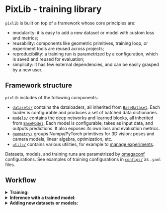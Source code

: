# PixLib - training library

`pixlib` is built on top of a framework whose core principles are:

- modularity: it is easy to add a new dataset or model with custom loss and metrics;
- reusability: components like geometric primitives, training loop, or experiment tools are reused across projects;
- reproducibility: a training run is parametrized by a configuration, which is saved and reused for evaluation;
- simplicity: it has few external dependencies, and can be easily grasped by a new user.

## Framework structure
`pixlib` includes of the following components:
- [`datasets/`](./datasets) contains the dataloaders, all inherited from [`BaseDataset`](./datasets/base_dataset.py). Each loader is configurable and produces a set of batched data dictionaries.
- [`models/`](./models) contains the deep networks and learned blocks, all inherited from [`BaseModel`](./models/base_model.py). Each model is configurable, takes as input data, and outputs predictions. It also exposes its own loss and evaluation metrics.
- [`geometry/`](pixlib/geometry) groups Numpy/PyTorch primitives for 3D vision: poses and camera models, linear algebra, optimization, etc.
- [`utils/`](./utils) contains various utilities, for example to [manage experiments](./utils/experiments.py).

Datasets, models, and training runs are parametrized by [omegaconf](https://github.com/omry/omegaconf) configurations. See examples of training configurations in [`configs/`](./configs/) as `.yaml` files.

## Workflow
<details>
<summary><b>Training:</b></summary><br/>

The following command starts a new training run:
```bash
python3 -m pixloc.pixlib.train experiment_name \
		--conf pixloc/pixlib/configs/config_name.yaml
```

It creates a new directory `experiment_name/` in `TRAINING_PATH` and dumps the configuration, model checkpoints, logs of stdout, and [Tensorboard](https://pytorch.org/docs/stable/tensorboard.html) summaries.

Extra flags can be given:

- `--overfit` loops the training and validation sets on a single batch ([useful to test losses and metrics](http://karpathy.github.io/2019/04/25/recipe/)).
- `--restore` restarts the training from the last checkpoint (last epoch) of the same experiment.
- `--distributed` uses all GPUs available with multiple processes and batch norm synchronization.
- individual configuration entries to overwrite the YAML entries. Examples: `train.lr=0.001` or `data.batch_size=8`.

**Monitoring the training:** Launch a Tensorboard session with `tensorboard --logdir=path/to/TRAINING_PATH` to visualize losses and metrics, and compare them across experiments. Press `Ctrl+C` to gracefully interrupt the training.
</details>

<details>
<summary><b>Inference with a trained model:</b></summary><br/>

After training, you can easily load a model to evaluate it:
```python
from pixloc.pixlib.utils.experiments import load_experiment

test_conf = {}  # will overwrite the training and default configurations
model = load_experiment('name_of_my_experiment', test_conf)
model = model.eval().cuda()  # optionally move the model to GPU
predictions = model(data)  # data is a dictionary of tensors
```

</details>

<details>
<summary><b>Adding new datasets or models:</b></summary><br/>

We simply need to create a new file in [`datasets/`](./datasets/) or [`models/`](./models/). This makes it easy to collaborate on the same codebase. Each class should inherit from the base class, declare a `default_conf`, and define some specific methods. Have a look at the base files [`BaseDataset`](./datasets/base_dataset.py) and [`BaseModel`](./models/base_model.py) for more details. Please follow [PEP 8](https://www.python.org/dev/peps/pep-0008/) and use relative imports.

</details>
